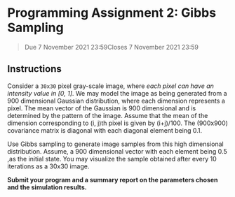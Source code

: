 # Programming Assignment 2: Gibbs Sampling
> Due 7 November 2021 23:59Closes 7 November 2021 23:59
## Instructions
Consider a `30x30` pixel gray-scale image, where *each pixel can have an intensity value in [0, 1]*. We may model the image as being generated from a 900 dimensional Gaussian distribution, where each dimension represents a pixel. The mean vector of the Gaussian is 900 dimensional and is determined by the pattern of the image. Assume that the mean of the dimension corresponding to (i, j)th pixel is given by (i+j)/100.  The (900x900) covariance matrix is diagonal with each diagonal element being 0.1. 

Use Gibbs sampling to generate image samples from this high dimensional distribution. Assume, a 900 dimensional vector with each element being 0.5 ,as the initial state.  You may visualize the sample obtained after every 10 iterations as a 30x30 image. 

**Submit your program and a summary report  on the parameters chosen and the simulation results.**